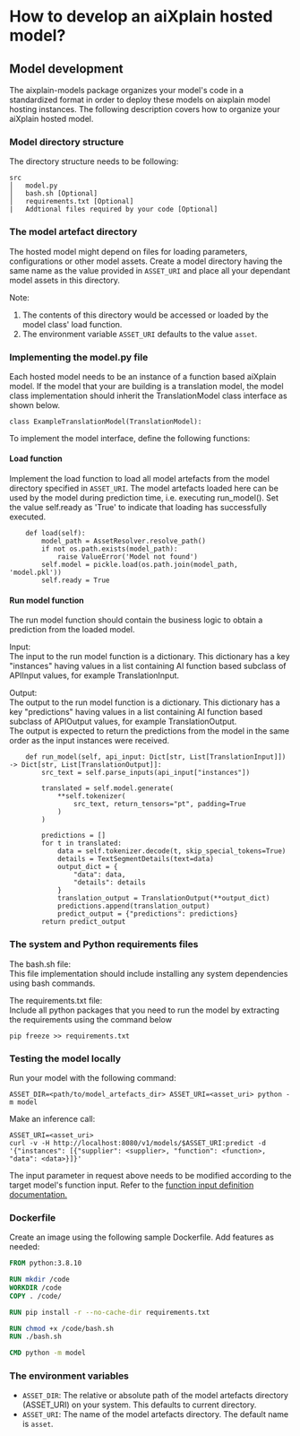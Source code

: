 # How to develop an aiXplain hosted model?

## Model development

The aixplain-models package organizes your model's code in a standardized format in order to deploy these models on aixplain model hosting instances. The following description covers how to organize your aiXplain hosted model.

### Model directory structure

The directory structure needs to be following:
```
src
│   model.py
│   bash.sh [Optional]
│   requirements.txt [Optional]
|   Addtional files required by your code [Optional]
```

### The model artefact directory

The hosted model might depend on files for loading parameters, configurations or other model assets. Create a model directory having the same name as the value provided in `ASSET_URI` and place all your dependant model assets in this directory.

Note:
1. The contents of this directory would be accessed or loaded by the model class' load function. 
2. The environment variable `ASSET_URI` defaults to the value `asset`.

### Implementing the model.py file

Each hosted model needs to be an instance of a function based aiXplain model. If the model that your are building is a translation model, the model class implementation should inherit the TranslationModel class interface as shown below.

```
class ExampleTranslationModel(TranslationModel):
```

To implement the model interface, define the following functions:

#### Load function

Implement the load function to load all model artefacts from the model directory specified in `ASSET_URI`. The model artefacts loaded here can be used by the model during prediction time, i.e. executing run_model().
Set the value self.ready as 'True' to indicate that loading has successfully executed.

```
    def load(self):
        model_path = AssetResolver.resolve_path()
        if not os.path.exists(model_path):
            raise ValueError('Model not found')
        self.model = pickle.load(os.path.join(model_path, 'model.pkl'))
        self.ready = True
```

#### Run model function

The run model function should contain the business logic to obtain a prediction from the loaded model.

Input:  
The input to the run model function is a dictionary. This dictionary has a key "instances" having values in a list containing AI function based subclass of APIInput values, for example TranslationInput.

Output:  
The output to the run model function is a dictionary. This dictionary has a key "predictions" having values in a list containing AI function based subclass of APIOutput values, for example TranslationOutput.  
The output is expected to return the predictions from the model in the same order as the input instances were received.

```
    def run_model(self, api_input: Dict[str, List[TranslationInput]]) -> Dict[str, List[TranslationOutput]]:
        src_text = self.parse_inputs(api_input["instances"])

        translated = self.model.generate(
            **self.tokenizer(
                src_text, return_tensors="pt", padding=True
            )
        )

        predictions = []
        for t in translated:
            data = self.tokenizer.decode(t, skip_special_tokens=True)
            details = TextSegmentDetails(text=data)
            output_dict = {
                "data": data,
                "details": details
            }
            translation_output = TranslationOutput(**output_dict)
            predictions.append(translation_output)
            predict_output = {"predictions": predictions}
        return predict_output
```


### The system and Python requirements files

The bash.sh file:  
This file implementation should include installing any system dependencies using bash commands.

The requirements.txt file:  
Include all python packages that you need to run the model by extracting the requirements using the command below

```
pip freeze >> requirements.txt
```
### Testing the model locally

Run your model with the following command:
```
ASSET_DIR=<path/to/model_artefacts_dir> ASSET_URI=<asset_uri> python -m model
```

Make an inference call:

```
ASSET_URI=<asset_uri>
curl -v -H http://localhost:8080/v1/models/$ASSET_URI:predict -d '{"instances": [{"supplier": <supplier>, "function": <function>, "data": <data>}]}'
```

The input parameter in request above needs to be modified according to the target model's function input. Refer to the [function input definition documentation.](/aixplain/model_interfaces/schemas/function_input.py)

### Dockerfile
Create an image using the following sample Dockerfile. Add features as needed:
```Dockerfile
FROM python:3.8.10

RUN mkdir /code
WORKDIR /code
COPY . /code/

RUN pip install -r --no-cache-dir requirements.txt

RUN chmod +x /code/bash.sh
RUN ./bash.sh

CMD python -m model
```

### The environment variables

 - `ASSET_DIR`: The relative or absolute path of the model artefacts directory (ASSET_URI) on your system. This defaults to current directory.
 - `ASSET_URI`: The name of the model artefacts directory. The default name is `asset`.

